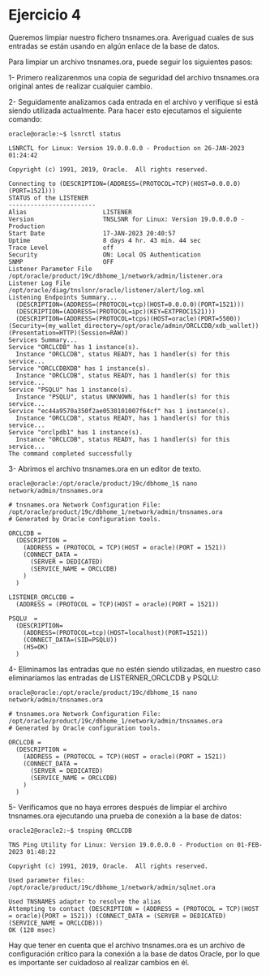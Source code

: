 # Ejercicio 4

Queremos limpiar nuestro fichero tnsnames.ora. Averiguad cuales de sus entradas se están usando en algún enlace de la base de datos.

Para limpiar un archivo tnsnames.ora, puede seguir los siguientes pasos:

1- Primero realizarenmos una copia de seguridad del archivo tnsnames.ora original antes de realizar cualquier cambio.

2- Seguidamente analizamos cada entrada en el archivo y verifique si está siendo utilizada actualmente. Para hacer esto ejecutamos el siguiente comando:

```shell
oracle@oracle:~$ lsnrctl status

LSNRCTL for Linux: Version 19.0.0.0.0 - Production on 26-JAN-2023 01:24:42

Copyright (c) 1991, 2019, Oracle.  All rights reserved.

Connecting to (DESCRIPTION=(ADDRESS=(PROTOCOL=TCP)(HOST=0.0.0.0)(PORT=1521)))
STATUS of the LISTENER
------------------------
Alias                     LISTENER
Version                   TNSLSNR for Linux: Version 19.0.0.0.0 - Production
Start Date                17-JAN-2023 20:40:57
Uptime                    8 days 4 hr. 43 min. 44 sec
Trace Level               off
Security                  ON: Local OS Authentication
SNMP                      OFF
Listener Parameter File   /opt/oracle/product/19c/dbhome_1/network/admin/listener.ora
Listener Log File         /opt/oracle/diag/tnslsnr/oracle/listener/alert/log.xml
Listening Endpoints Summary...
  (DESCRIPTION=(ADDRESS=(PROTOCOL=tcp)(HOST=0.0.0.0)(PORT=1521)))
  (DESCRIPTION=(ADDRESS=(PROTOCOL=ipc)(KEY=EXTPROC1521)))
  (DESCRIPTION=(ADDRESS=(PROTOCOL=tcps)(HOST=oracle)(PORT=5500))(Security=(my_wallet_directory=/opt/oracle/admin/ORCLCDB/xdb_wallet))(Presentation=HTTP)(Session=RAW))
Services Summary...
Service "ORCLCDB" has 1 instance(s).
  Instance "ORCLCDB", status READY, has 1 handler(s) for this service...
Service "ORCLCDBXDB" has 1 instance(s).
  Instance "ORCLCDB", status READY, has 1 handler(s) for this service...
Service "PSQLU" has 1 instance(s).
  Instance "PSQLU", status UNKNOWN, has 1 handler(s) for this service...
Service "ec44a9570a350f2ae0530101007f64cf" has 1 instance(s).
  Instance "ORCLCDB", status READY, has 1 handler(s) for this service...
Service "orclpdb1" has 1 instance(s).
  Instance "ORCLCDB", status READY, has 1 handler(s) for this service...
The command completed successfully
```

3- Abrimos  el archivo tnsnames.ora en un editor de texto.

```shell
oracle@oracle:/opt/oracle/product/19c/dbhome_1$ nano network/admin/tnsnames.ora 

# tnsnames.ora Network Configuration File: /opt/oracle/product/19c/dbhome_1/network/admin/tnsnames.ora
# Generated by Oracle configuration tools.

ORCLCDB =
  (DESCRIPTION =
    (ADDRESS = (PROTOCOL = TCP)(HOST = oracle)(PORT = 1521))
    (CONNECT_DATA =
      (SERVER = DEDICATED)
      (SERVICE_NAME = ORCLCDB)
    )
  )

LISTENER_ORCLCDB =
  (ADDRESS = (PROTOCOL = TCP)(HOST = oracle)(PORT = 1521))

PSQLU  =
  (DESCRIPTION=
    (ADDRESS=(PROTOCOL=tcp)(HOST=localhost)(PORT=1521))
    (CONNECT_DATA=(SID=PSQLU))
    (HS=OK)
  )
```

4- Eliminamos las entradas que no estén siendo utilizadas, en nuestro caso eliminaríamos las entradas de LISTERNER_ORCLCDB y PSQLU:


```shell
oracle@oracle:/opt/oracle/product/19c/dbhome_1$ nano network/admin/tnsnames.ora 

# tnsnames.ora Network Configuration File: /opt/oracle/product/19c/dbhome_1/network/admin/tnsnames.ora
# Generated by Oracle configuration tools.

ORCLCDB =
  (DESCRIPTION =
    (ADDRESS = (PROTOCOL = TCP)(HOST = oracle)(PORT = 1521))
    (CONNECT_DATA =
      (SERVER = DEDICATED)
      (SERVICE_NAME = ORCLCDB)
    )
  )
```

5- Verificamos que no haya errores después de limpiar el archivo tnsnames.ora ejecutando una prueba de conexión a la base de datos:

```shell
oracle2@oracle2:~$ tnsping ORCLCDB

TNS Ping Utility for Linux: Version 19.0.0.0.0 - Production on 01-FEB-2023 01:48:22

Copyright (c) 1991, 2019, Oracle.  All rights reserved.

Used parameter files:
/opt/oracle/product/19c/dbhome_1/network/admin/sqlnet.ora

Used TNSNAMES adapter to resolve the alias
Attempting to contact (DESCRIPTION = (ADDRESS = (PROTOCOL = TCP)(HOST = oracle)(PORT = 1521)) (CONNECT_DATA = (SERVER = DEDICATED) (SERVICE_NAME = ORCLCDB)))
OK (120 msec)
```

Hay que tener en cuenta que el archivo tnsnames.ora es un archivo de configuración crítico para la conexión a la base de datos Oracle, por lo que es importante ser cuidadoso al realizar cambios en él.
